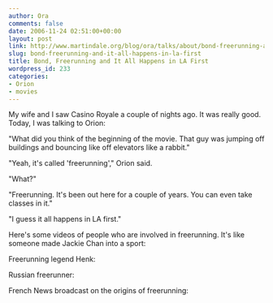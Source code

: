 ```yaml
---
author: Ora
comments: false
date: 2006-11-24 02:51:00+00:00
layout: post
link: http://www.martindale.org/blog/ora/talks/about/bond-freerunning-and-it-all-happens-in-la-first
slug: bond-freerunning-and-it-all-happens-in-la-first
title: Bond, Freerunning and It All Happens in LA First
wordpress_id: 233
categories:
- Orion
- movies
---
```


My wife and I saw Casino Royale a couple of nights ago. It was really good. Today, I was talking to Orion:  
  
"What did you think of the beginning of the movie. That guy was jumping off buildings and bouncing like off elevators like a rabbit."  
  
"Yeah, it's called 'freerunning'," Orion said.  
  
"What?"  
  
"Freerunning. It's been out here for a couple of years. You can even take classes in it."  
  
"I guess it all happens in LA first."  
  
Here's some videos of people who are involved in freerunning. It's like someone made Jackie Chan into a sport:  
  
Freerunning legend Henk:  
[](http://video.google.com/googleplayer.swf?docId=543595416356200351&hl=en)  
  
Russian freerunner:  
[](http://video.google.com/googleplayer.swf?docId=515642196227308929&hl=en)  
  
French News broadcast on the origins of freerunning:  
[](http://video.google.com/googleplayer.swf?docId=-1854204693582154043&hl=en)
